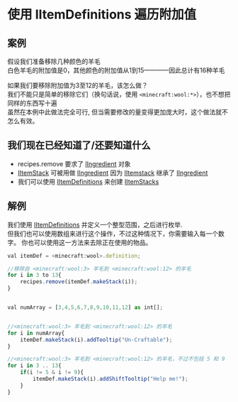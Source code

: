 # 使用 IItemDefinitions 遍历附加值

## 案例 
假设我们准备移除几种颜色的羊毛  
白色羊毛的附加值是0，其他颜色的附加值从1到15————因此总计有16种羊毛

如果我们要移除附加值为3至12的羊毛，该怎么做？  
我们不能只是简单的移除它们（换句话说，使用 `<minecraft:wool:*>`），也不想把同样的东西写十遍  
虽然在本例中此做法完全可行, 但当需要修改的量变得更加庞大时，这个做法就不怎么有效。

## 我们现在已经知道了/还要知道什么

- recipes.remove 要求了 [IIngredient](/Vanilla/Variable_Types/IIngredient) 对象
- [IItemStack](/Vanilla/Items/IItemStack) 可被用做 [IIngredient](/Vanilla/Variable_Types/IIngredient) 因为 [IItemstack](/Vanilla/Items/IItemStack) 继承了 [IIngredient](/Vanilla/Variable_Types/IIngredient)
- 我们可以使用 [IItemDefinitions](/Vanilla/Items/IItemDefinition) 来创建 [IItemStacks](/Vanilla/Items/IItemStack)

## 解例

我们使用 [IItemDefinitions](/Vanilla/Items/IItemDefinition) 并定义一个整型范围，之后进行枚举.  
但我们也可以使用数组来进行这个操作，不过这种情况下，你需要输入每一个数字。
你也可以使用这一方法来去除正在使用的物品。

```js
val itemDef = <minecraft:wool>.definition;

//移除自 <minecraft:wool:3> 羊毛到 <minecraft:wool:12> 的羊毛
for i in 3 to 13{
	recipes.remove(itemDef.makeStack(i));
}


val numArray = [3,4,5,6,7,8,9,10,11,12] as int[];


//<minecraft:wool:3> 羊毛到 <minecraft:wool:12> 的羊毛
for i in numArray{
	itemDef.makeStack(i).addTooltip("Un-Craftable");
}

//<minecraft:wool:3> 羊毛到 <minecraft:wool:12> 的羊毛，不过不包括 5 和 9 
for i in 3 .. 13{
	if(i != 5 & i != 9){
		itemDef.makeStack(i).addShiftTooltip("Help me!");
	}
}

```
